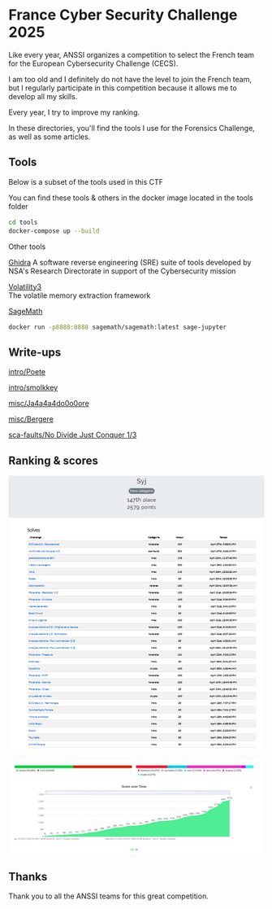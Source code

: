 # France Cyber Security Challenge 2025

Like every year, ANSSI organizes a competition to select the French team for the European Cybersecurity Challenge (CECS).

I am too old and I definitely do not have the level to join the French team, but I regularly participate in this competition because it allows me to develop all my skills.

Every year, I try to improve my ranking.

In these directories, you'll find the tools I use for the Forensics Challenge, as well as some articles.

## Tools

Below is a subset of the tools used in this CTF

You can find these tools & others in the docker image located in the tools folder

```bash
cd tools
docker-compose up --build
```

Other tools

[Ghidra](https://ghidra-sre.org/) 
A software reverse engineering (SRE) suite of tools developed by NSA's Research Directorate in support of the Cybersecurity mission

[Volatility3](https://github.com/volatilityfoundation/volatility3)  
The volatile memory extraction framework


[SageMath](https://www.sagemath.org/)

```bash
docker run -p8888:8888 sagemath/sagemath:latest sage-jupyter
```

## Write-ups

[intro/Poete](poete/README.md)

[intro/smolkkey](smolkkey/README.md)


[misc/Ja4a4a4do0o0ore](ja4a4a4do0o0ore/README.md)

[misc/Bergere](bergere/README.md)


[sca-faults/No Divide Just Conquer 1/3](noDivideJustConquer/README.md)


## Ranking & scores

![Scoring](scoring.png)

![Summary](summary.png)

## Thanks

Thank you to all the ANSSI teams for this great competition.